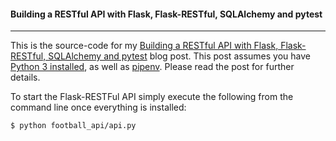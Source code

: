 #### Building a RESTful API with Flask, Flask-RESTful, SQLAlchemy and pytest
---

This is the source-code for my [Building a RESTful API with Flask, Flask-RESTful, SQLAlchemy and pytest](https://ericbernier.com/flask-restful-api) blog post. This post assumes you have [Python 3 installed](https://realpython.com/installing-python/), as well as [pipenv](https://pipenv-fork.readthedocs.io/en/latest/install.html#installing-pipenv). Please read the post for further details.

To start the Flask-RESTFul API simply execute the following from the command line once everything is installed:
```bash
$ python football_api/api.py 
```